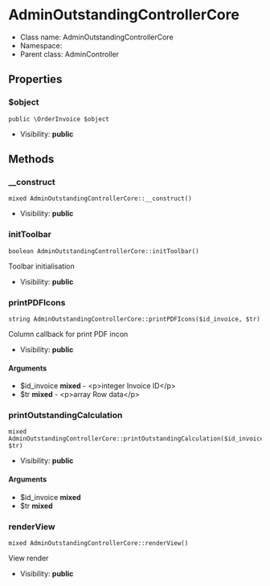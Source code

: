 AdminOutstandingControllerCore
===============






* Class name: AdminOutstandingControllerCore
* Namespace: 
* Parent class: AdminController





Properties
----------


### $object

    public \OrderInvoice $object





* Visibility: **public**


Methods
-------


### __construct

    mixed AdminOutstandingControllerCore::__construct()





* Visibility: **public**




### initToolbar

    boolean AdminOutstandingControllerCore::initToolbar()

Toolbar initialisation



* Visibility: **public**




### printPDFIcons

    string AdminOutstandingControllerCore::printPDFIcons($id_invoice, $tr)

Column callback for print PDF incon



* Visibility: **public**


#### Arguments
* $id_invoice **mixed** - &lt;p&gt;integer Invoice ID&lt;/p&gt;
* $tr **mixed** - &lt;p&gt;array Row data&lt;/p&gt;



### printOutstandingCalculation

    mixed AdminOutstandingControllerCore::printOutstandingCalculation($id_invoice, $tr)





* Visibility: **public**


#### Arguments
* $id_invoice **mixed**
* $tr **mixed**



### renderView

    mixed AdminOutstandingControllerCore::renderView()

View render



* Visibility: **public**



